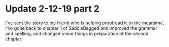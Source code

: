# Update 2-12-19 part 2

I've sent the story to my friend who is helping proofread it. in the meantime, I've gone back to chapter 1 of SaddleBagged and improved the grammar and spelling, and changed minor things in preparation of the second chapter.
